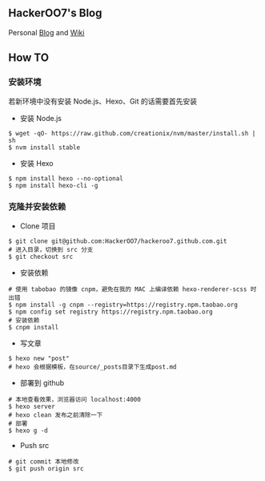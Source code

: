 HackerOO7's Blog
------------------

Personal [Blog](http://blog.omitol.com) and [Wiki](http://wiki.omitol.com)

How TO
------------------

### 安装环境

若新环境中没有安装 Node.js、Hexo、Git 的话需要首先安装

- 安装 Node.js
```shell
$ wget -qO- https://raw.github.com/creationix/nvm/master/install.sh | sh
$ nvm install stable
```

- 安装 Hexo
```shell
$ npm install hexo --no-optional
$ npm install hexo-cli -g
```

### 克隆并安装依赖

- Clone 项目
```shell
$ git clone git@github.com:HackerOO7/hackeroo7.github.com.git
# 进入目录，切换到 src 分支
$ git checkout src
```

- 安装依赖
```shell
# 使用 tabobao 的镜像 cnpm，避免在我的 MAC 上编译依赖 hexo-renderer-scss 时出错
$ npm install -g cnpm --registry=https://registry.npm.taobao.org
$ npm config set registry https://registry.npm.taobao.org
# 安装依赖
$ cnpm install
```

- 写文章
```shell
$ hexo new "post"
# hexo 会根据模板，在source/_posts目录下生成post.md
```

- 部署到 github
```shell
# 本地查看效果，浏览器访问 localhost:4000
$ hexo server
# hexo clean 发布之前清除一下
# 部署
$ hexo g -d
```

- Push src
```shell
# git commit 本地修改
$ git push origin src
```

